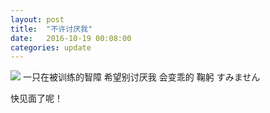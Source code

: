 ```yaml
---
layout: post
title:  "不许讨厌我"
date:   2016-10-19 00:08:00
categories: update
---
```


<img src="{{ site.baseurl }}/images/pic14.JPG">
一只在被训练的智障 希望别讨厌我 会变乖的 鞠躬 すみません 

快见面了呢！

